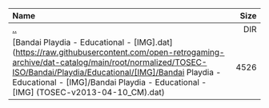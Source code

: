 |Name|Size|
|:---|---:|
|[..](../index.html)|DIR|
|[Bandai Playdia - Educational - [IMG].dat](https://raw.githubusercontent.com/open-retrogaming-archive/dat-catalog/main/root/normalized/TOSEC-ISO/Bandai/Playdia/Educational/[IMG]/Bandai Playdia - Educational - [IMG]/Bandai Playdia - Educational - [IMG] (TOSEC-v2013-04-10_CM).dat)|4526|
